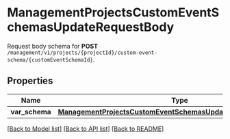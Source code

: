 # ManagementProjectsCustomEventSchemasUpdateRequestBody

Request body schema for **POST** `/management/v1/projects/{projectId}/custom-event-schema/{customEventSchemaId}`.

## Properties

Name | Type | Description | Notes
------------ | ------------- | ------------- | -------------
**var_schema** | [**ManagementProjectsCustomEventSchemasUpdateRequestBodySchema**](ManagementProjectsCustomEventSchemasUpdateRequestBodySchema.md) |  | [optional] 

[[Back to Model list]](../README.md#documentation-for-models) [[Back to API list]](../README.md#documentation-for-api-endpoints) [[Back to README]](../README.md)


